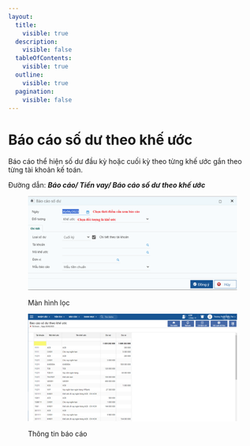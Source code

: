 ```yaml
---
layout:
  title:
    visible: true
  description:
    visible: false
  tableOfContents:
    visible: true
  outline:
    visible: true
  pagination:
    visible: false
---
```


# Báo cáo số dư theo khế ước

Báo cáo thể hiện số dư đầu kỳ hoặc cuối kỳ theo từng khế ước gắn theo từng tài khoản kế toán.

Đường dẫn: _**Báo cáo/ Tiền vay/ Báo cáo số dư theo khế ước**_

<figure><img src="../../../.gitbook/assets/KU13.png" alt=""><figcaption><p>Màn hình lọc</p></figcaption></figure>

<figure><img src="../../../.gitbook/assets/KU14.png" alt=""><figcaption><p>Thông tin báo cáo</p></figcaption></figure>
